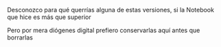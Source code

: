 Desconozco para qué querrías alguna de estas versiones, si la Notebook que hice es más que superior

Pero por mera diógenes digital prefiero conservarlas aquí antes que borrarlas
